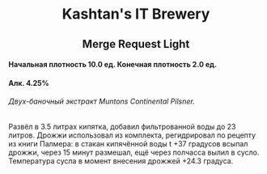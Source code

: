 <h1 align="center"> Kashtan's IT Brewery </h1>  

<h2 align="center"> Merge Request Light </h2>

#### Начальная плотность 10.0 ед.      Конечная плотность 2.0 ед.  
#### Алк. 4.25%  


###### Двух-баночный экстракт Muntons Continental Pilsner. 

Развёл в 3.5 литрах кипятка, добавил фильтрованной воды до 23 литров. Дрожжи использовал из комплекта, регидрировал по рецепту из книги Палмера: в стакан кипячённой воды t +37 градусов всыпал дрожжи, через 15 минут размешал, ещё через полчасса вылил в сусло. Температура сусла в момент внесения дрожжей +24.3 градуса. 
